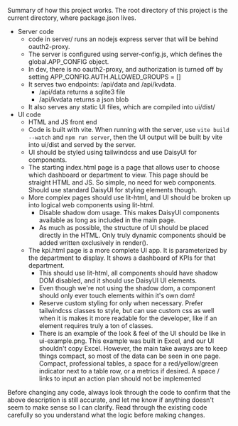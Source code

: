Summary of how this project works. The root directory of this project is the current directory, where package.json lives.

- Server code
  - code in server/ runs an nodejs express server that will be behind oauth2-proxy.
  - The server is configured using server-config.js, which defines the global.APP_CONFIG object.
  - In dev, there is no oauth2-proxy, and authorization is turned off by setting APP_CONFIG.AUTH.ALLOWED_GROUPS = []
  - It serves two endpoints: /api/data and /api/kvdata.
    - /api/data returns a sqlite3 file
    - /api/kvdata returns a json blob
  - It also serves any static UI files, which are compiled into ui/dist/
- UI code
  - HTML and JS front end
  - Code is built with vite. When running with the server, use `vite build --watch` and `npm run server`, then the UI output will be built by vite into ui/dist and served by the server.
  - UI should be styled using tailwindcss and use DaisyUI for components.
  - The starting index.html page is a page that allows user to choose which dashboard or department to view. This page should be straight HTML and JS. So simple, no need for web components. Should use standard DaisyUI for styling elements though.
  - More complex pages should use lit-html, and UI should be broken up into logical web components using lit-html.
    - Disable shadow dom usage. This makes DaisyUI components available as long as included in the main page.
    - As much as possible, the structure of UI should be placed directly in the HTML. Only truly dynamic components should be added written exclusively in render().
  - The kpi.html page is a more complete UI app. It is parameterized by the department to display. It shows a dashboard of KPIs for that department.
    - This should use lit-html, all components should have shadow DOM disabled, and it should use DaisyUI UI elements.
    - Even though we're not using the shadow dom, a component should only ever touch elements within it's own dom!
    - Reserve custom styling for only when necessary. Prefer tailwindcss classes to style, but can use custom css as well when it is makes it more readable for the developer, like if an element requires truly a ton of classes.
    - There is an example of the look & feel of the UI should be like in ui-example.png. This example was built in Excel, and our UI shouldn't copy Excel. However, the main take aways are to keep things compact, so most of the data can be seen in one page. Compact, professional tables, a space for a red/yellow/green indicator next to a table row, or a metrics if desired. A space / links to input an action plan should not be implemented

Before changing any code, always look through the code to confirm that the above description is still accurate, and let me know if anything doesn't seem to make sense so I can clarify. Read through the existing code carefully so you understand what the logic before making changes.
